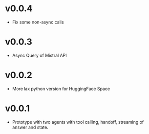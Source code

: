 # v0.0.4
- Fix some non-async calls

# v0.0.3
- Async Query of Mistral API

# v0.0.2
- More lax python version for HuggingFace Space

# v0.0.1
- Prototype with two agents with tool calling, handoff, streaming of answer and state. 
